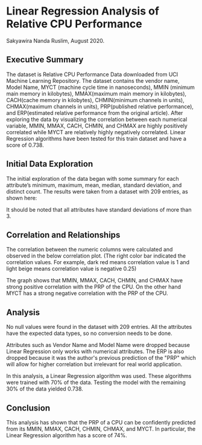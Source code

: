 # Linear Regression Analysis of Relative CPU Performance
Sakyawira Nanda Ruslim, August 2020.

## Executive Summary 
The dataset is Relative CPU Performance Data downloaded from UCI Machine Learning Repository. The dataset contains the vendor name, Model Name, MYCT (machine cycle time in nanoseconds), MMIN (minimum main memory in kilobytes), MMAX(maximum main memory in kilobytes), CACH(cache memory in kilobytes), CHMIN(minimum channels in units), CHMAX(maximum channels in units), PRP(published relative performance), and ERP(estimated relative performance from the original article). After exploring the data by visualizing the correlation between each numerical variable, MMIN, MMAX, CACH, CHMIN, and CHMAX are highly positively correlated while MYCT are relatively highly negatively correlated. Linear Regression algorithms have been tested for this train dataset and have a score of 0.738.

## Initial Data Exploration 
The initial exploration of the data began with some summary for each attribute’s minimum, maximum, mean, median, standard deviation, and distinct count. The results were taken from a dataset with 209 entries, as shown here:



It should be noted that all attributes have standard deviations of more than 3.

## Correlation and Relationships
The correlation between the numeric columns were calculated and observed in the below correlation plot. (The right color bar indicated the correlation values. For example, dark red means correlation value is 1 and light beige means correlation value is negative 0.25)


The graph shows that MMIN, MMAX, CACH, CHMIN, and CHMAX have strong positive correlation with the PRP of the CPU. On the other hand MYCT has a strong negative correlation with the PRP of the CPU.

## Analysis
No null values were found in the dataset with 209 entries. All the attributes have the expected data types, so no conversion needs to be done.


Attributes such as Vendor Name and Model Name were dropped because Linear Regression only works with numerical attributes. The ERP is also dropped because it was the author's previous prediction of the "PRP" which will allow for higher correlation but irrelevant for real world application.


In this analysis, a Linear Regression algorithm was used. These algorithms were trained with 70% of the data. Testing the model with the remaining 30% of the data yielded 0.738.

## Conclusion
This analysis has shown that the PRP of a CPU can be confidently predicted from its MMIN, MMAX, CACH, CHMIN, CHMAX, and MYCT. In particular, the Linear Regression algorithm has a score of 74%.
